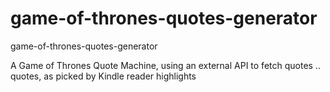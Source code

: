 # game-of-thrones-quotes-generator
game-of-thrones-quotes-generator
                    
                    
                     

A Game of Thrones Quote Machine, using an external API to fetch quotes .. quotes, as picked by Kindle reader highlights

 
